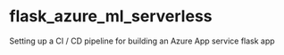 # flask_azure_ml_serverless
Setting up a CI / CD pipeline for building an Azure App service flask app

